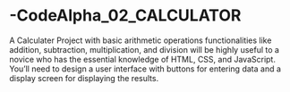 # -CodeAlpha_02_CALCULATOR
A Calculater Project with basic arithmetic  operations functionalities like addition,  subtraction, multiplication, and division will be  highly useful to a novice who has the essential  knowledge of HTML, CSS, and JavaScript. You’ll  need to design a user interface with buttons for  entering data and a display screen for  displaying the results.
